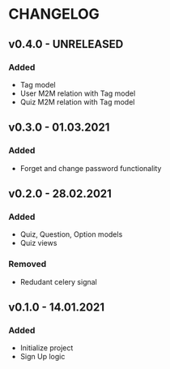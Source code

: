 # CHANGELOG


## v0.4.0 - UNRELEASED

### Added

* Tag model
* User M2M relation with Tag model 
* Quiz M2M relation with Tag model 

## v0.3.0 - 01.03.2021

### Added

* Forget and change password functionality

## v0.2.0 - 28.02.2021

### Added

* Quiz, Question, Option models
* Quiz views

### Removed

* Redudant celery signal

## v0.1.0 - 14.01.2021

### Added

* Initialize project
* Sign Up logic
